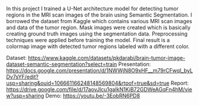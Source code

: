 In this project I trained a U-Net architecture model for detecting tumor regions in the MRI scan images of the brain using Semantic Segmentation. I borrowed the dataset from Kaggle which contains various MRI scan images and data of the tumor region. Mask images were created which is basically creating ground truth images using the segmentation data. Preprocessing techniques were applied before training the model. Final result is a colormap image with detected tumor regions labeled with a different color.

Dataset: https://www.kaggle.com/datasets/pkdarabi/brain-tumor-image-dataset-semantic-segmentation?select=train
Presentation: https://docs.google.com/presentation/d/1NWWjN8O9xHF__m79rCFwqI_byLDv7sYF/edit?usp=sharing&ouid=106661166248148569804&rtpof=true&sd=true
Report: https://drive.google.com/file/d/17aovJlcu1gaIkN1KiB72GDWeAGqFn4hM/view?usp=sharing
Demo: https://youtu.be/-3EobRN6PD8
